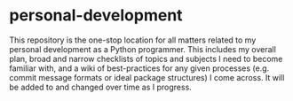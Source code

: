 # personal-development
This repository is the one-stop location for all matters related to my 
personal development as a Python programmer. This includes my overall plan, 
broad and narrow checklists of topics and subjects I need to become familiar 
with, and a wiki of best-practices for any given processes (e.g. commit 
message formats or ideal package structures) I come across. It will be added
 to and changed over time as I progress.
